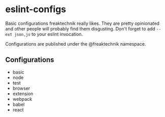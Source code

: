 # eslint-configs

Basic configurations freaktechnik really likes. They are pretty opinionated and other people will probably find them disgusting. Don't forget to add `--ext json,js` to your eslint invocation.

Configurations are published under the @freaktechnik namespace.

## Configurations

- basic
- node
- test
- browser
- extension
- webpack
- babel
- react
